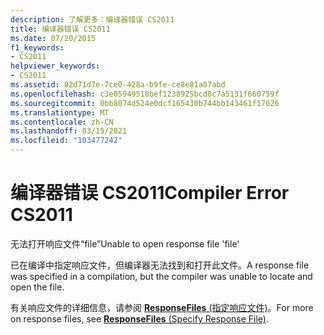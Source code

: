 ```yaml
---
description: 了解更多：编译器错误 CS2011
title: 编译器错误 CS2011
ms.date: 07/20/2015
f1_keywords:
- CS2011
helpviewer_keywords:
- CS2011
ms.assetid: 82d71d7e-7ce0-428a-b9fe-ce8e81a07abd
ms.openlocfilehash: c3e05949510bef1238925bcd8c7a5131f660759f
ms.sourcegitcommit: 0bb8074d524e0dcf165430b744bb143461f17026
ms.translationtype: MT
ms.contentlocale: zh-CN
ms.lasthandoff: 03/15/2021
ms.locfileid: "103477242"
---
```

# <a name="compiler-error-cs2011"></a><span data-ttu-id="10fb2-103">编译器错误 CS2011</span><span class="sxs-lookup"><span data-stu-id="10fb2-103">Compiler Error CS2011</span></span>

<span data-ttu-id="10fb2-104">无法打开响应文件“file”</span><span class="sxs-lookup"><span data-stu-id="10fb2-104">Unable to open response file 'file'</span></span>  
  
 <span data-ttu-id="10fb2-105">已在编译中指定响应文件，但编译器无法找到和打开此文件。</span><span class="sxs-lookup"><span data-stu-id="10fb2-105">A response file was specified in a compilation, but the compiler was unable to locate and open the file.</span></span>  
  
 <span data-ttu-id="10fb2-106">有关响应文件的详细信息，请参阅 [ **ResponseFiles** (指定响应文件)](../language-reference/compiler-options/miscellaneous.md#responsefiles)。</span><span class="sxs-lookup"><span data-stu-id="10fb2-106">For more on response files, see [**ResponseFiles** (Specify Response File)](../language-reference/compiler-options/miscellaneous.md#responsefiles).</span></span>
